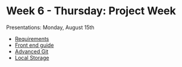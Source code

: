 # Week 6 - Thursday: Project Week

Presentations: Monday, August 15th

- [Requirements](../../../projects/1.front-end/README.md)
- [Front end guide](https://dc-houston.herokuapp.com/p2/GroupProjects/frontEnd.html#1)
- [Advanced Git](http://dc-houston.herokuapp.com/p2/Git/AdvancedGit.html#1)
- [Local Storage](https://dc-houston.herokuapp.com/p2/Javascript/LocalStorage.html#1)



